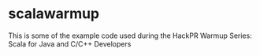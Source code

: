 scalawarmup
===========

This is some of the example code used during the HackPR Warmup Series: Scala for Java and C/C++ Developers
